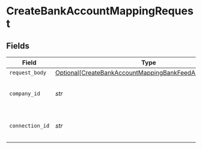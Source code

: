 # CreateBankAccountMappingRequest


## Fields

| Field                                                                                                                                 | Type                                                                                                                                  | Required                                                                                                                              | Description                                                                                                                           | Example                                                                                                                               |
| ------------------------------------------------------------------------------------------------------------------------------------- | ------------------------------------------------------------------------------------------------------------------------------------- | ------------------------------------------------------------------------------------------------------------------------------------- | ------------------------------------------------------------------------------------------------------------------------------------- | ------------------------------------------------------------------------------------------------------------------------------------- |
| `request_body`                                                                                                                        | [Optional[CreateBankAccountMappingBankFeedAccountMapping]](../../models/operations/createbankaccountmappingbankfeedaccountmapping.md) | :heavy_minus_sign:                                                                                                                    | N/A                                                                                                                                   |                                                                                                                                       |
| `company_id`                                                                                                                          | *str*                                                                                                                                 | :heavy_check_mark:                                                                                                                    | Unique identifier for a company.                                                                                                      | 8a210b68-6988-11ed-a1eb-0242ac120002                                                                                                  |
| `connection_id`                                                                                                                       | *str*                                                                                                                                 | :heavy_check_mark:                                                                                                                    | Unique identifier for a connection.                                                                                                   | 2e9d2c44-f675-40ba-8049-353bfcb5e171                                                                                                  |